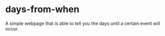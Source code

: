 # days-from-when
 A simple webpage that is able to tell you the days until a certain event will occur.

